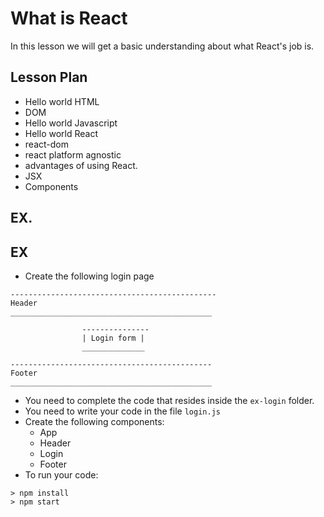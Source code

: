 # What is React

In this lesson we will get a basic understanding about what React's job is.

## Lesson Plan

- Hello world HTML
- DOM
- Hello world Javascript
- Hello world React
- react-dom
- react platform agnostic
- advantages of using React.
- JSX
- Components

## EX.

## EX

- Create the following login page


```
----------------------------------------------
Header
_____________________________________________

				---------------
				| Login form |
				______________

---------------------------------------------
Footer
_____________________________________________
```


- You need to complete the code that resides inside the `ex-login` folder.
- You need to write your code in the file `login.js`
- Create the following components:
  - App
  - Header
  - Login
  - Footer
- To run your code:
```
> npm install
> npm start
```